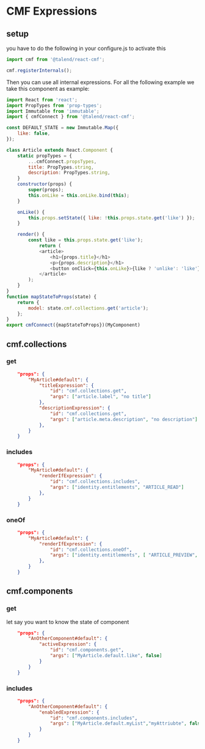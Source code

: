 # CMF Expressions

## setup

you have to do the following in your configure.js to activate this

```javascript
import cmf from '@talend/react-cmf';

cmf.registerInternals();
```

Then you can use all internal expressions.
For all the following example we take this component as example:

```javascript
import React from 'react';
import PropTypes from 'prop-types';
import Immutable from 'immutable';
import { cmfConnect } from '@talend/react-cmf';

const DEFAULT_STATE = new Immutable.Map({
	like: false,
});

class Article extends React.Component {
	static propTypes = {
		...cmfConnect.propsTypes,
		title: PropTypes.string,
		description: PropTypes.string,
	}
	constructor(props) {
		super(props);
		this.onLike = this.onLike.bind(this);
	}

	onLike() {
		this.props.setState({ like: !this.props.state.get('like') });
	}

	render() {
		const like = this.props.state.get('like');
			return (
			<article>
				<h1>{props.title}</h1>
				<p>{props.description}</h1>
				<button onClick={this.onLike}>{like ? 'unlike': 'like'}</button>
			</article>
		);
	}
}
function mapStateToProps(state) {
	return {
		model: state.cmf.collections.get('article');
	};
}
export cmfConnect({mapStateToProps})(MyComponent)
```

## cmf.collections

### get

```json
	"props": {
		"MyArticle#default": {
			"titleExpression": {
				"id": "cmf.collections.get",
				"args": ["article.label", "no title"]
			},
			"descriptionExpression": {
				"id": "cmf.collections.get",
				"args": ["article.meta.description", "no description"]
			},
		}
	}
```

### includes

```json
	"props": {
		"MyArticle#default": {
			"renderIfExpression": {
				"id": "cmf.collections.includes",
				"args": ["identity.entitlements", "ARTICLE_READ"]
			},
		}
	}
```

### oneOf

```json
	"props": {
		"MyArticle#default": {
			"renderIfExpression": {
				"id": "cmf.collections.oneOf",
				"args": ["identity.entitlements", [ "ARTICLE_PREVIEW", "ARTICLE_READ" ]]
			},
		}
	}
```

## cmf.components

### get

let say you want to know the state of component

```json
	"props": {
		"AnOtherComponent#default": {
			"activeExpression": {
				"id": "cmf.components.get",
				"args": ["MyArticle.default.like", false]
			}
		}
	}
```

### includes

```json
	"props": {
		"AnOtherComponent#default": {
			"enabledExpression": {
				"id": "cmf.components.includes",
				"args": ["MyArticle.default.myList","myAttriubte", false]
			}
		}
	}
```
